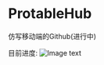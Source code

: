 # ProtableHub
仿写移动端的Github(进行中)

目前进度:
![Image text](https://github.com/yuqingyuan/ProtableHub/blob/master/images/ProtableHubGif.gif)
